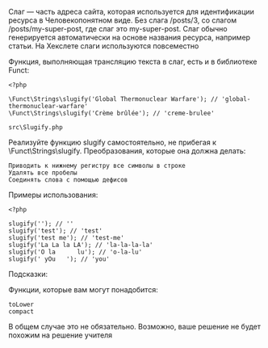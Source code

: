 Слаг — часть адреса сайта, которая используется для идентификации ресурса в Человекопонятном виде. Без слага /posts/3,
со слагом /posts/my-super-post, где слаг это my-super-post. Слаг обычно генерируется автоматически на основе названия
ресурса, например статьи. На Хекслете слаги используются повсеместно

Функция, выполняющая трансляцию текста в слаг, есть и в библиотеке Funct:

    <?php
    
    \Funct\Strings\slugify('Global Thermonuclear Warfare'); // 'global-thermonuclear-warfare'
    \Funct\Strings\slugify('Crème brûlée'); // 'creme-brulee'
    
    src\Slugify.php

Реализуйте функцию slugify самостоятельно, не прибегая к \Funct\Strings\slugify. Преобразования, которые она должна
делать:

    Приводить к нижнему регистру все символы в строке
    Удалять все пробелы
    Соединять слова с помощью дефисов

Примеры использования:

    <?php
    
    slugify(''); // ''
    slugify('test'); // 'test'
    slugify('test me'); // 'test-me'
    slugify('La La la LA'); // 'la-la-la-la'
    slugify('O la      lu'); // 'o-la-lu'
    slugify(' yOu   '); // 'you'

Подсказки:

Функции, которые вам могут понадобится:

    toLower
    compact

В общем случае это не обязательно. Возможно, ваше решение не будет похожим на решение учителя